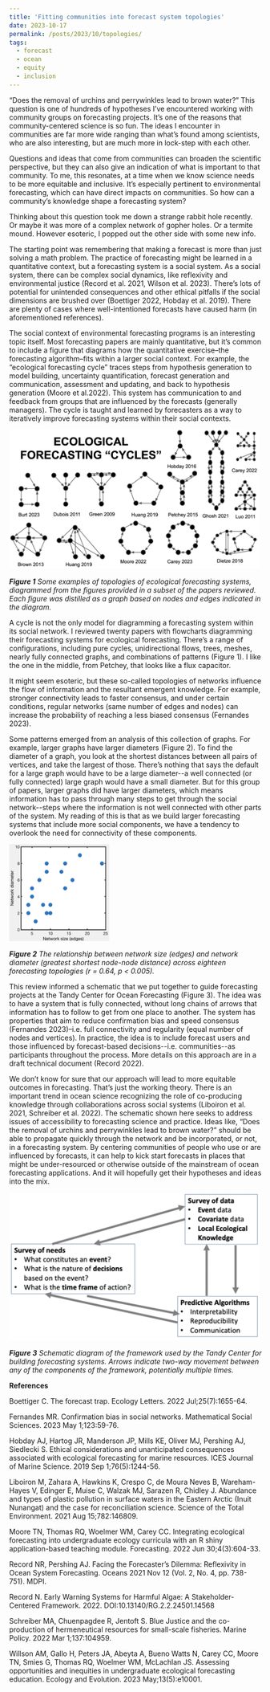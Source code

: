 ```yaml
---
title: 'Fitting communities into forecast system topologies'
date: 2023-10-17
permalink: /posts/2023/10/topologies/
tags:
  - forecast
  - ocean
  - equity
  - inclusion
---
```



“Does the removal of urchins and perrywinkles lead to brown water?” This question is one of hundreds of hypotheses I’ve encountered working with community groups on forecasting projects. It’s one of the reasons that community-centered science is so fun. The ideas I encounter in communities are far more wide ranging than what’s found among scientists, who are also interesting, but are much more in lock-step with each other.

Questions and ideas that come from communities can broaden the scientific perspective, but they can also give an indication of what is important to that community. To me, this resonates, at a time when we know science needs to be more equitable and inclusive. It’s especially pertinent to environmental forecasting, which can have direct impacts on communities. So how can a community’s knowledge shape a forecasting system?

Thinking about this question took me down a strange rabbit hole recently. Or maybe it was more of a complex network of gopher holes. Or a termite mound. However esoteric, I popped out the other side with some new info.

The starting point was remembering that making a forecast is more than just solving a math problem. The practice of forecasting might be learned in a quantitative context, but a forecasting system is a social system. As a social system, there can be complex social dynamics, like reflexivity and environmental justice (Record et al. 2021, Wilson et al. 2023). There’s lots of potential for unintended consequences and other ethical pitfalls if the social dimensions are brushed over (Boettiger 2022, Hobday et al. 2019). There are plenty of cases where well-intentioned forecasts have caused harm (in aforementioned references).

The social context of environmental forecasting programs is an interesting topic itself. Most forecasting papers are mainly quantitative, but it’s common to include a figure that diagrams how the quantitative exercise–the forecasting algorithm–fits within a larger social context. For example, the “ecological forecasting cycle” traces steps from hypothesis generation to model building, uncertainty quantification, forecast generation and communication, assessment and updating, and back to hypothesis generation (Moore et al.2022). This system has communication to and feedback from groups that are influenced by the forecasts (generally managers). The cycle is taught and learned by forecasters as a way to iteratively improve forecasting systems within their social contexts.

<img src="/images/CyclesFig1.png" width="500"/>

_**Figure 1** Some examples of topologies of ecological forecasting systems, diagrammed from the figures provided in a subset of the papers reviewed. Each figure was distilled as a graph based on nodes and edges indicated in the diagram._

A cycle is not the only model for diagramming a forecasting system within its social network. I reviewed twenty papers with flowcharts diagramming their forecasting systems for ecological forecasting. There’s a range of configurations, including pure cycles, unidirectional flows, trees, meshes, nearly fully connected graphs, and combinations of patterns (Figure 1). I like the one in the middle, from Petchey, that looks like a flux capacitor. 

It might seem esoteric, but these so-called topologies of networks influence the flow of information and the resultant emergent knowledge. For example, stronger connectivity leads to faster consensus, and under certain conditions, regular networks (same number of edges and nodes) can increase the probability of reaching a less biased consensus (Fernandes 2023).

Some patterns emerged from an analysis of this collection of graphs. For example, larger graphs have larger diameters (Figure 2). To find the diameter of a graph, you look at the shortest distances between all pairs of vertices, and take the largest of those. There’s nothing that says the default for a large graph would have to be a large diameter--a well connected (or fully connected) large graph would have a small diameter. But for this group of papers, larger graphs did have larger diameters, which means information has to pass through many steps to get through the social network--steps where the information is not well connected with other parts of the system. My reading of this is that as we build larger forecasting systems that include more social components, we have a tendency to overlook the need for connectivity of these components. 

<img src="/images/CyclesFig2.png" width="200"/>

_**Figure 2** The relationship between network size (edges) and network diameter (greatest shortest node-node distance) across eighteen forecasting topologies (r = 0.64, p < 0.005)._

This review informed a schematic that we put together to guide forecasting projects at the Tandy Center for Ocean Forecasting (Figure 3). The idea was to have a system that is fully connected, without long chains of arrows that information has to follow to get from one place to another. The system has properties that aim to reduce confirmation bias and speed consensus (Fernandes 2023)–i.e. full connectivity and regularity (equal number of nodes and vertices). In practice, the idea is to include forecast users and those influenced by forecast-based decisions--i.e. communities--as participants throughout the process. More details on this approach are in a draft technical document (Record 2022). 

We don’t know for sure that our approach will lead to more equitable outcomes in forecasting. That’s just the working theory. There is an important trend in ocean science recognizing the role of co-producing knowledge through collaborations across social systems (Liboiron et al. 2021, Schreiber et al. 2022). The schematic shown here seeks to address issues of accessibility to forecasting science and practice. Ideas like, “Does the removal of urchins and perrywinkles lead to brown water?” should be able to propagate quickly through the network and be incorporated, or not, in a forecasting system. By centering communities of people who use or are influenced by forecasts, it can help to kick start forecasts in places that might be under-resourced or otherwise outside of the mainstream of ocean forecasting applications. And it will hopefully get their hypotheses and ideas into the mix.

<img src="/images/CyclesFig3.png" width="500"/>

_**Figure 3** Schematic diagram of the framework used by the Tandy Center for building forecasting systems. Arrows indicate two-way movement between any of the components of the framework, potentially multiple times._

**References**

Boettiger C. The forecast trap. Ecology Letters. 2022 Jul;25(7):1655-64.

Fernandes MR. Confirmation bias in social networks. Mathematical Social Sciences. 2023 May 1;123:59-76.

Hobday AJ, Hartog JR, Manderson JP, Mills KE, Oliver MJ, Pershing AJ, Siedlecki S. Ethical considerations and unanticipated consequences associated with ecological forecasting for marine resources. ICES Journal of Marine Science. 2019 Sep 1;76(5):1244-56.

Liboiron M, Zahara A, Hawkins K, Crespo C, de Moura Neves B, Wareham-Hayes V, Edinger E, Muise C, Walzak MJ, Sarazen R, Chidley J. Abundance and types of plastic pollution in surface waters in the Eastern Arctic (Inuit Nunangat) and the case for reconciliation science. Science of the Total Environment. 2021 Aug 15;782:146809.

Moore TN, Thomas RQ, Woelmer WM, Carey CC. Integrating ecological forecasting into undergraduate ecology curricula with an R shiny application-based teaching module. Forecasting. 2022 Jun 30;4(3):604-33.

Record NR, Pershing AJ. Facing the Forecaster’s Dilemma: Reflexivity in Ocean System Forecasting. Oceans 2021 Nov 12 (Vol. 2, No. 4, pp. 738-751). MDPI.

Record N. Early Warning Systems for Harmful Algae: A Stakeholder-Centered Framework. 2022. DOI:10.13140/RG.2.2.24501.14568

Schreiber MA, Chuenpagdee R, Jentoft S. Blue Justice and the co-production of hermeneutical resources for small-scale fisheries. Marine Policy. 2022 Mar 1;137:104959.

Willson AM, Gallo H, Peters JA, Abeyta A, Bueno Watts N, Carey CC, Moore TN, Smies G, Thomas RQ, Woelmer WM, McLachlan JS. Assessing opportunities and inequities in undergraduate ecological forecasting education. Ecology and Evolution. 2023 May;13(5):e10001.

